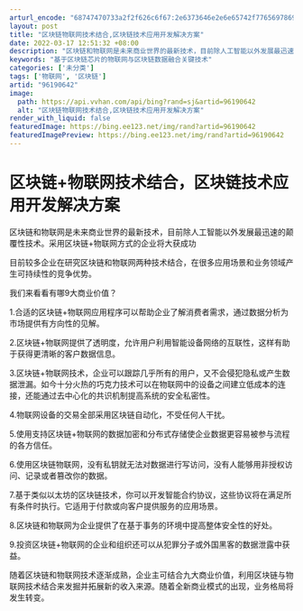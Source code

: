 ```yaml
---
arturl_encode: "68747470733a2f2f626c6f67:2e6373646e2e6e65742f77656978696e5f3434313937303630:2f61727469636c652f64657461696c732f3936313930363432"
layout: post
title: "区块链物联网技术结合,区块链技术应用开发解决方案"
date: 2022-03-17 12:51:32 +08:00
description: "区块链和物联网是未来商业世界的最新技术，目前除人工智能以外发展最迅速的颠覆性技术。采用区块链+物联网"
keywords: "基于区块链芯片的物联网与区块链数据融合关键技术"
categories: ['未分类']
tags: ['物联网', '区块链']
artid: "96190642"
image:
  path: https://api.vvhan.com/api/bing?rand=sj&artid=96190642
  alt: "区块链物联网技术结合,区块链技术应用开发解决方案"
render_with_liquid: false
featuredImage: https://bing.ee123.net/img/rand?artid=96190642
featuredImagePreview: https://bing.ee123.net/img/rand?artid=96190642
---
```


# 区块链+物联网技术结合，区块链技术应用开发解决方案

区块链和物联网是未来商业世界的最新技术，目前除人工智能以外发展最迅速的颠覆性技术。采用区块链+物联网方式的企业将大获成功
  
目前较多企业在研究区块链和物联网两种技术结合，在很多应用场景和业务领域产生可持续性的竞争优势。
  
我们来看看有哪9大商业价值？
  
1.合适的区块链+物联网应用程序可以帮助企业了解消费者需求，通过数据分析为市场提供有方向性的见解。
  
2.区块链+物联网提供了透明度，允许用户利用智能设备网络的互联性，这样有助于获得更清晰的客户数据信息。
  
3.区块链+物联网技术，企业可以跟踪几乎所有的用户，又不会侵犯隐私或产生数据泄漏。如今十分火热的巧克力技术可以在物联网中的设备之间建立低成本的连接，还能通过去中心化的共识机制提高系统的安全私密性。
  
4.物联网设备的交易全部采用区块链自动化，不受任何人干扰。
  
5.使用支持区块链+物联网的数据加密和分布式存储使企业数据更容易被参与流程的各方信任。
  
6.使用区块链物联网，没有私钥就无法对数据进行写访问，没有人能够用非授权访问、记录或者篡改你的数据。
  
7.基于类似以太坊的区块链技术，你可以开发智能合约协议，这些协议将在满足所有条件时执行。它适用于付款或向客户提供服务的应用场景。
  
8.区块链和物联网为企业提供了在基于事务的环境中提高整体安全性的好处。
  
9.投资区块链+物联网的企业和组织还可以从犯罪分子或外国黑客的数据泄露中获益。
  
随着区块链和物联网技术逐渐成熟，企业主可结合九大商业价值，利用区块链与物联网技术结合来发掘并拓展新的收入来源。随着全新商业模式的出现，业务格局将发生转变。